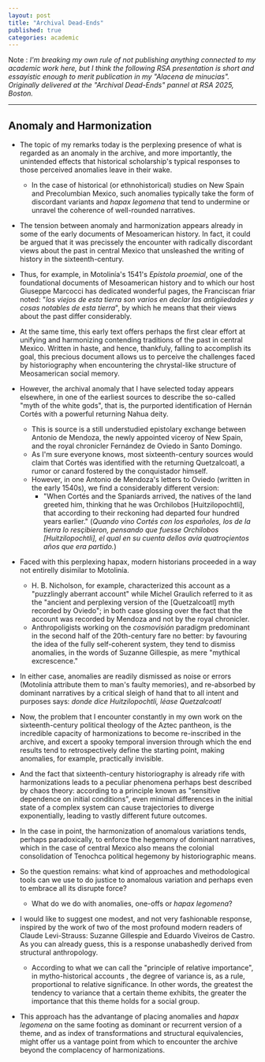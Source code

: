 ```yaml
---
layout: post
title: "Archival Dead-Ends"
published: true
categories: academic
---
```


Note
:  *I'm breaking my own rule of not publishing anything connected to my academic work here, but I think the following RSA presentation is short and essayistic enough to merit publication in my "Alacena de minucias". Originally delivered at the "Archival Dead-Ends" pannel at RSA 2025, Boston.*

---

## Anomaly and Harmonization

- The topic of my remarks today is the perplexing presence of what is regarded as an anomaly in the archive, and more importantly, the unintended effects that historical scholarship's typical responses to those perceived anomalies leave in their wake. 
    - In the case of historical (or ethnohistorical) studies on New Spain and Precolumbian Mexico, such anomalies typically take the form of discordant variants and *hapax legomena* that tend to undermine or unravel the coherence of well-rounded narratives.

- The tension between anomaly and harmonization appears already in some of the early documents of Mesoamerican history. In fact, it could be argued that it was precissely the encounter with radically discordant views about the past in central Mexico that unsleashed the writing of history in the sixteenth-century. 
- Thus, for example, in Motolinía's 1541's *Epístola proemial*, one of the foundational documents of Mesoamerican history and to which our host Giuseppe Marcocci has dedicated wonderful pages, the Franciscan friar noted: "*los viejos de esta tierra son varios en declar las antigiiedades y cosas notables de esta tierra*", by which he means that their views about the past differ considerably. 
- At the same time, this early text offers perhaps the first clear effort at unifying and harmonizing contending traditions of the past in central Mexico. Written in haste, and hence, thankfuly, falling to accomplish its goal, this precious document allows us to perceive the challenges faced by historiography when encountering the chrystal-like structure of Meosamerican social memory.

- However, the archival anomaly that I have selected today appears elsewhere, in one of the earliest sources to describe the so-called "myth of the white gods", that is, the purported identification of Hernán Cortés with a powerful returning Nahua deity.
	- This is source is a still understudied epistolary exchange between Antonio de Mendoza, the newly appointed viceroy of New Spain, and the royal chronicler Fernández de Oviedo in Santo Domingo.
	- As I'm sure everyone knows, most sixteenth-century sources would claim that Cortés was identified with the returning Quetzalcoatl, a rumor or canard fostered by the conquistador himself. 
	- However, in one Antonio de Mendoza's letters to Oviedo (written in the early 1540s), we find a considerably different version:
		- "When Cortés and the Spaniards arrived, the natives of the land greeted him, thinking that he was Orchilobos [Huitzilopochtli], that according to their reckoning had departed four hundred years earlier." (*Quando vino Cortés con los españoles, los de la tierra lo  resçibieron, pensando que fuesse Orchilobos [Huitzilopochtli], el qual en su cuenta dellos avia quatroçientos años que era partido.*)

- Faced with this perplexing hapax, modern historians proceeded in a way not entirelly disimilar to Motolinía.  
	- H. B. Nicholson, for example, characterized this account as a "puzzlingly aberrant account" while Michel Graulich referred to it as the "ancient and perplexing version of the
[Quetzalcoatl] myth recorded by Oviedo"; in both case glossing over the fact that the account was recorded by Mendoza and not by the royal chronicler.
	- Anthropoligists working on the *cosmovisión* paradigm predominant in the second half of the 20th-century fare no better: by favouring the idea of the fully self-coherent system, they tend to dismiss anomalies, in the words of Suzanne Gillespie, as mere "mythical excrescence."
- In either case, anomalies are readily dismissed as noise or errors (Motolinía attribute them to man's faulty memories), and re-absorbed by dominant narratives by a critical sleigh of hand that to all intent and purposes says: *donde dice Huitzilopochtli, léase Quetzalcoatl*

- Now, the problem that I encounter constantly in my own work on the sixteenth-century political theology of the Aztec pantheon, is the incredible capacity of harmonizations to become re-inscribed in the archive, and excert a spooky temporal inversion through which the end results tend to retrospectively define the starting point, making anomalies, for example, practically invisible.
- And the fact that sixteenth-century historiography is already rife with harmonizations leads to a peculiar phenomena perhaps best described by chaos theory:  according to a principle known as "sensitive dependence on initial conditions", even minimal differences in the initial state of a complex system can cause trajectories to diverge exponentially, leading to vastly different future outcomes. 
- In the case in point, the harmonization of anomalous variations tends, perhaps paradoxically, to enforce the hegemony of dominant narratives, which in the case of central Mexico also means the colonial consolidation of Tenochca political hegemony by historiographic means.  

- So the question remains: what kind of approaches and methodological tools can we use to do justice to anomalous variation and perhaps even to embrace all its disrupte force? 
    - What do we do with anomalies, one-offs or *hapax legomena*?
- I would like to suggest one modest, and not very fashionable response, inspired by the work of two of the most profound modern readers of Claude Levi-Strauss: Suzanne Gillespie and Eduardo Viveiros de Castro. As you can already guess, this is a response unabashedly derived from structural anthropology. 
    - According to what we can call the "principle of relative importance", in mytho-historical accounts , the degree of variance is, as a rule, proportional to relative significance.
In other words, the greatest the tendency to variance that a certain theme exhibits, the greater the importance that this theme holds for a social group.
- This approach has the advantange of placing anomalies and *hapax legomena* on the same footing as dominant or recurrent version of a theme, and as index of transformations and structural equivalencies, might offer us a vantage point from which to encounter the archive beyond the complacency of harmonizations.


